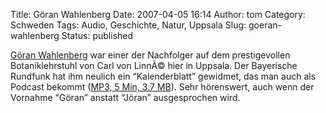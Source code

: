 Title: Göran Wahlenberg
Date: 2007-04-05 16:14
Author: tom
Category: Schweden
Tags: Audio, Geschichte, Natur, Uppsala
Slug: goeran-wahlenberg
Status: published

[Göran Wahlenberg](http://de.wikipedia.org/wiki/G%C3%B6ran_Wahlenberg)
war einer der Nachfolger auf dem prestigevollen Botaniklehrstuhl von
Carl von LinnÃ© hier in Uppsala. Der Bayerische Rundfunk hat ihm neulich
ein “Kalenderblatt” gewidmet, das man auch als Podcast bekommt ([MP3, 5
Min, 3.7
MB](http://www.br-online.de/imperia/md/audio/podcast/import/2007_03/2007_03_26_10_49_46_podcastkalenderblatt220307wahl_a.mp3)).
Sehr hörenswert, auch wenn der Vornahme “Göran” anstatt “Jöran”
ausgesprochen wird.


